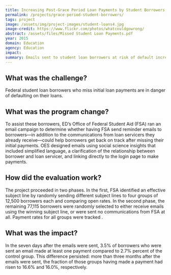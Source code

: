 ```yaml
---
title: Increasing Post-Grace Period Loan Payments by Student Borrowers
permalink: /projects/grace-period-student-borrowers/
tags: project
image: /assets/img/project-images/student-loans4.jpg
image-credit: https://www.flickr.com/photos/whatcouldgowrong/
abstract: /assets/files/Missed Student Loan Payments.pdf
year: 2015
domain: Education
agency: Education
impact:
summary: Emails sent to student loan borrowers at risk of default increased payments.
---
```

## What was the challenge?

Federal student loan borrowers who miss initial loan payments are in danger of defaulting on their loans.

## What was the program change?

To assist these borrowers, ED’s Office of Federal Student Aid (FSA) ran an email campaign to determine whether having FSA send reminder emails to borrowers—in addition to the communications from loan servicers they already receive—could help borrowers get back on track after missing their initial payments. OES designed emails using social science insights that included simplified language, a clarification of the relationship between borrower and loan servicer, and linking directly to the login page to make payments.

## How did the evaluation work?

The project proceeded in two phases. In the first, FSA identified an effective subject line by randomly sending different subject lines to four groups of 12,500 borrowers each and comparing open rates. In the second phase, the remaining 77,115 borrowers were randomly selected to either receive emails using the winning subject line, or were sent no communications from FSA at all. Payment rates for all groups were tracked .

## What was the impact?

In the seven days after the emails were sent, 3.5% of borrowers who were sent an email made at least one payment compared to 2.7% percent of the control group. This difference persisted: more than three months after the emails were sent, the fraction of those groups having made a payment had risen to 16.6% and 16.0%, respectively.
